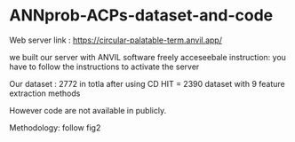 # ANNprob-ACPs-dataset-and-code

Web server link : https://circular-palatable-term.anvil.app/

we built our server with ANVIL software freely acceseebale 
instruction: you have to follow the instructions to activate the server

Our dataset :
2772 in totla after using CD HIT = 2390 dataset with 9 feature extraction methods 

However code are not available in publicly. 

Methodology: follow fig2 
